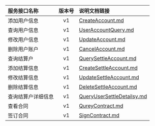   
| 服务接口名称 | 版本号 | 说明文档链接 |  
| :----------------- | :-----: | :---------------- |  
| 添加用户信息 | v1 | [CreateAccount.md](https://github.com/Zhang-Monica/gitMd/blob/master/CustSettleServer/CreateAccount.md) |  
| 查询用户信息 | v1 | [UserAccountQuery.md](https://github.com/Zhang-Monica/gitMd/blob/master/CustSettleServer/UserAccountQuery.md) |  
| 修改用户信息 | v1 | [UpdateAccount.md](https://github.com/Zhang-Monica/gitMd/blob/master/CustSettleServer/UpdateAccount.md) |  
| 删除用户账户 | v1 | [CancelAccount.md](https://github.com/Zhang-Monica/gitMd/blob/master/CustSettleServer/CancelAccount.md) |  
| 查询结算户 | v1 | [QuerySettleAccount.md](https://github.com/Zhang-Monica/gitMd/blob/master/CustSettleServer/QuerySettleAccount.md) |  
| 添加结算信息 | v1 | [CreateSettleAccount.md](https://github.com/Zhang-Monica/gitMd/blob/master/CustSettleServer/CreateSettleAccount.md) |  
| 修改结算信息 | v1 | [UpdateSettleAccount.md](https://github.com/Zhang-Monica/gitMd/blob/master/CustSettleServer/UpdateSettleAccount.md) |  
| 删除结算信息 | v1 | [DeleteSettleAccount.md](https://github.com/Zhang-Monica/gitMd/blob/master/CustSettleServer/DeleteSettleAccount.md) |  
| 查询结算户详细信息 | v1 | [QueryUserSettleDetailsy.md](https://github.com/Zhang-Monica/gitMd/blob/master/CustSettleServer/QueryUserSettleDetailsy.md) |  
| 查看合同 | v1 | [QureyContract.md](https://github.com/Zhang-Monica/gitMd/blob/master/CustSettleServer/QureyContract.md) |  
| 签订合同 | v1 | [SignContract.md](https://github.com/Zhang-Monica/gitMd/blob/master/CustSettleServer/SignContract.md) |  
  

